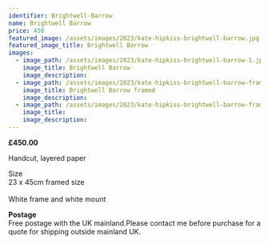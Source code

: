 ```yaml
---
identifier: Brightwell-Barrow
name: Brightwell Barrow
price: 450
featured_image: /assets/images/2023/kate-hipkiss-brightwell-barrow.jpg
featured_image_title: Brightwell Barrow
images:
  - image_path: /assets/images/2023/kate-hipkiss-brightwell-barrow-1.jpg
    image_title: Brightwell Barrow
    image_description:
  - image_path: /assets/images/2023/kate-hipkiss-brightwell-barrow-framed-ws.jpg
    image_title: Brightwell Barrow framed
    image_description:
  - image_path: /assets/images/2023/kate-hipkiss-brightwell-barrow-framed-side-view-ws.jpg
    image_title:
    image_description:
---
```

**£450.00**

Handcut, layered paper

Size<br>23 x 45cm framed size<br><br>White frame and white mount

**Postage**<br>Free postage with the UK mainland.Please contact me before purchase for a quote for shipping outside mainland UK.